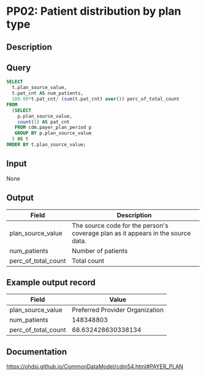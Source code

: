 <!---
Group:payer plan
Name:PP02 Patient distribution by plan type
Author: Alberto Labarga
CDM Version: 5.4
-->

# PP02: Patient distribution by plan type

## Description
## Query
```sql
SELECT
  t.plan_source_value,
  t.pat_cnt AS num_patients,
  100.00*t.pat_cnt/ (sum(t.pat_cnt) over()) perc_of_total_count
FROM 
  (SELECT 
    p.plan_source_value, 
    count(1) AS pat_cnt
   FROM cdm.payer_plan_period p
   GROUP BY p.plan_source_value
  ) AS t
ORDER BY t.plan_source_value;
```

## Input

None

## Output

|  Field |  Description |
| --- | --- |
| plan_source_value | The source code for the person's coverage plan as it appears in the source data. |
| num_patients | Number of patients |
| perc_of_total_count | Total count |

## Example output record

|  Field |  Value |
| --- | --- |
| plan_source_value | Preferred Provider Organization |
| num_patients | 148348803 |
| perc_of_total_count | 68.632428630338134 |


## Documentation
https://ohdsi.github.io/CommonDataModel/cdm54.html#PAYER_PLAN
